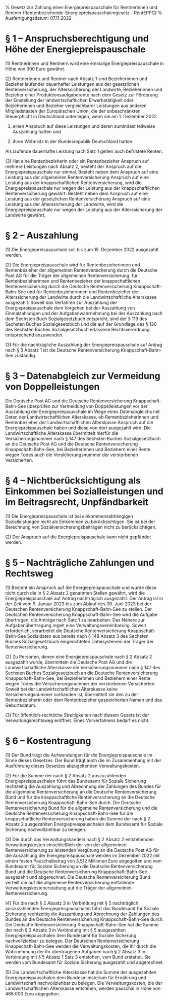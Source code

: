 % Gesetz zur Zahlung einer Energiepreispauschale für Rentnerinnen und Rentner  (Rentenbeziehende-Energiepreispauschalengesetz - RentEPPG)
% Ausfertigungsdatum: 07.11.2022
 
# § 1 – Anspruchsberechtigung und Höhe der Energiepreispauschale

(1) Rentnerinnen und Rentnern wird eine einmalige Energiepreispauschale in Höhe von 300 Euro gewährt.

(2) Rentnerinnen und Rentner nach Absatz 1 sind Bezieherinnen und Bezieher laufender dauerhafter Leistungen aus der gesetzlichen Rentenversicherung, der Alterssicherung der Landwirte, Bezieherinnen und Bezieher einer Produktionsaufgaberente nach dem Gesetz zur Förderung der Einstellung der landwirtschaftlichen Erwerbstätigkeit oder Bezieherinnen und Bezieher vergleichbarer Leistungen aus anderen Mitgliedstaaten der Europäischen Union, die der unbeschränkten Steuerpflicht in Deutschland unterliegen, wenn sie am 1. Dezember 2022

1. einen Anspruch auf diese Leistungen und deren zumindest teilweise Auszahlung hatten und

2. ihren Wohnsitz in der Bundesrepublik Deutschland hatten.

Als laufende dauerhafte Leistung nach Satz 1 gelten auch befristete Renten.

(3) Hat eine Rentenbezieherin oder ein Rentenbezieher Anspruch auf mehrere Leistungen nach Absatz 2, besteht der Anspruch auf die Energiepreispauschale nur einmal. Besteht neben dem Anspruch auf eine Leistung aus der allgemeinen Rentenversicherung Anspruch auf eine Leistung aus der knappschaftlichen Rentenversicherung, wird die Energiepreispauschale nur wegen der Leistung aus der knappschaftlichen Rentenversicherung gewährt. Besteht neben dem Anspruch auf eine Leistung aus der gesetzlichen Rentenversicherung Anspruch auf eine Leistung aus der Alterssicherung der Landwirte, wird die Energiepreispauschale nur wegen der Leistung aus der Alterssicherung der Landwirte gewährt.

# § 2 – Auszahlung

(1) Die Energiepreispauschale soll bis zum 15. Dezember 2022 ausgezahlt werden.

(2) Die Energiepreispauschale wird für Rentenbezieherinnen und Rentenbezieher der allgemeinen Rentenversicherung durch die Deutsche Post AG für die Träger der allgemeinen Rentenversicherung, für Rentenbezieherinnen und Rentenbezieher der knappschaftlichen Rentenversicherung durch die Deutsche Rentenversicherung Knappschaft-Bahn-See und für Rentenbezieherinnen und Rentenbezieher der Alterssicherung der Landwirte durch die Landwirtschaftliche Alterskasse ausgezahlt. Soweit das Verfahren zur Auszahlung der Energiepreispauschale dem Vorgehen bei der Auszahlung von Einmalzahlungen und der Aufgabenwahrnehmung bei der Auszahlung nach dem Sechsten Buch Sozialgesetzbuch entspricht, sind der § 119 des Sechsten Buches Sozialgesetzbuch und die auf der Grundlage des § 120 des Sechsten Buches Sozialgesetzbuch erlassene Rechtsverordnung entsprechend anzuwenden.

(3) Für die nachträgliche Auszahlung der Energiepreispauschale auf Antrag nach § 5 Absatz 1 ist die Deutsche Rentenversicherung Knappschaft-Bahn-See zuständig.

# § 3 – Datenabgleich zur Vermeidung von Doppelleistungen

Die Deutsche Post AG und die Deutsche Rentenversicherung Knappschaft-Bahn-See überprüfen zur Vermeidung von Doppelleistungen vor der Auszahlung der Energiepreispauschale im Wege eines Datenabgleichs mit Daten der Landwirtschaftlichen Alterskasse, ob Rentenbezieherinnen und Rentenbezieher der Landwirtschaftlichen Alterskasse Anspruch auf die Energiepreispauschale haben und diese von dort ausgezahlt wird. Die Landwirtschaftliche Alterskasse übermittelt hierfür die Versicherungsnummer nach § 147 des Sechsten Buches Sozialgesetzbuch an die Deutsche Post AG und die Deutsche Rentenversicherung Knappschaft-Bahn-See, bei Bezieherinnen und Beziehern einer Rente wegen Todes auch die Versicherungsnummer der verstorbenen Versicherten.

# § 4 – Nichtberücksichtigung als Einkommen bei Sozialleistungen und im Beitragsrecht, Unpfändbarkeit

(1) Die Energiepreispauschale ist bei einkommensabhängigen Sozialleistungen nicht als Einkommen zu berücksichtigen. Sie ist bei der Berechnung von Sozialversicherungsbeiträgen nicht zu berücksichtigen.

(2) Der Anspruch auf die Energiepreispauschale kann nicht gepfändet werden.

# § 5 – Nachträgliche Zahlungen und Rechtsweg

(1) Besteht ein Anspruch auf die Energiepreispauschale und wurde diese nicht durch die in § 2 Absatz 2 genannten Stellen gewährt, wird die Energiepreispauschale auf Antrag nachträglich ausgezahlt. Der Antrag ist in der Zeit vom 9. Januar 2023 bis zum Ablauf des 30. Juni 2023 bei der Deutschen Rentenversicherung Knappschaft-Bahn-See zu stellen. Der Deutschen Rentenversicherung Knappschaft-Bahn-See wird die Aufgabe übertragen, die Anträge nach Satz 1 zu bearbeiten. Das Nähere zur Aufgabenübertragung regelt eine Verwaltungsvereinbarung. Soweit erforderlich, verarbeitet die Deutsche Rentenversicherung Knappschaft-Bahn-See Sozialdaten aus bereits nach § 148 Absatz 3 des Sechsten Buches Sozialgesetzbuch eingerichteten Dateisystemen der Träger der Rentenversicherung.

(2) Zu Personen, denen eine Energiepreispauschale nach § 2 Absatz 2 ausgezahlt wurde, übermitteln die Deutsche Post AG und die Landwirtschaftliche Alterskasse die Versicherungsnummer nach § 147 des Sechsten Buches Sozialgesetzbuch an die Deutsche Rentenversicherung Knappschaft-Bahn-See, bei Bezieherinnen und Beziehern einer Rente wegen Todes die Versicherungsnummer der verstorbenen Versicherten. Soweit bei der Landwirtschaftlichen Alterskasse keine Versicherungsnummer vorhanden ist, übermittelt sie den zu der Rentenbezieherin oder dem Rentenbezieher gespeicherten Namen und das Geburtsdatum.

(3) Für öffentlich-rechtliche Streitigkeiten nach diesem Gesetz ist der Verwaltungsrechtsweg eröffnet. Eines Vorverfahrens bedarf es nicht.

# § 6 – Kostentragung

(1) Der Bund trägt die Aufwendungen für die Energiepreispauschale im Sinne dieses Gesetzes. Der Bund trägt auch die im Zusammenhang mit der Ausführung dieses Gesetzes abzugeltenden Verwaltungskosten.

(2) Für die Summe der nach § 2 Absatz 2 auszuzahlenden Energiepreispauschalen führt das Bundesamt für Soziale Sicherung rechtzeitig die Auszahlung und Abrechnung der Zahlungen des Bundes für die allgemeine Rentenversicherung an die Deutsche Rentenversicherung Bund und für die knappschaftliche Rentenversicherung an die Deutsche Rentenversicherung Knappschaft-Bahn-See durch. Die Deutsche Rentenversicherung Bund für die allgemeine Rentenversicherung und die Deutsche Rentenversicherung Knappschaft-Bahn-See für die knappschaftliche Rentenversicherung haben die Summe der nach § 2 Absatz 2 ausgezahlten Energiepreispauschalen dem Bundesamt für Soziale Sicherung nachvollziehbar zu belegen.

(3) Die durch das Verwaltungshandeln nach § 2 Absatz 2 entstehenden Verwaltungskosten einschließlich der von der allgemeinen Rentenversicherung zu leistenden Vergütung an die Deutsche Post AG für die Auszahlung der Energiepreispauschale werden im Dezember 2022 mit einem festen Pauschalbetrag von 3,512 Millionen Euro abgegolten und vom Bundesamt für Soziale Sicherung an die Deutsche Rentenversicherung Bund und die Deutsche Rentenversicherung Knappschaft-Bahn-See ausgezahlt und abgerechnet. Die Deutsche Rentenversicherung Bund verteilt die auf die allgemeine Rentenversicherung entfallende Verwaltungskostenerstattung auf die Träger der allgemeinen Rentenversicherung.

(4) Für die nach § 2 Absatz 3 in Verbindung mit § 5 nachträglich auszuzahlenden Energiepreispauschalen führt das Bundesamt für Soziale Sicherung rechtzeitig die Auszahlung und Abrechnung der Zahlungen des Bundes an die Deutsche Rentenversicherung Knappschaft-Bahn-See durch. Die Deutsche Rentenversicherung Knappschaft-Bahn-See hat die Summe der nach § 2 Absatz 3 in Verbindung mit § 5 ausgezahlten Energiepreispauschalen dem Bundesamt für Soziale Sicherung nachvollziehbar zu belegen. Der Deutschen Rentenversicherung Knappschaft-Bahn-See werden die Verwaltungskosten, die ihr durch die Wahrnehmung der ihr übertragenen Aufgaben nach § 2 Absatz 3 in Verbindung mit § 5 Absatz 1 Satz 3 entstehen, vom Bund erstattet. Sie werden vom Bundesamt für Soziale Sicherung ausgezahlt und abgerechnet.

(5) Die Landwirtschaftliche Alterskasse hat die Summe der ausgezahlten Energiepreispauschalen dem Bundesministerium für Ernährung und Landwirtschaft nachvollziehbar zu belegen. Die Verwaltungskosten, die der Landwirtschaftlichen Alterskasse entstehen, werden pauschal in Höhe von 466 000 Euro abgegolten.
